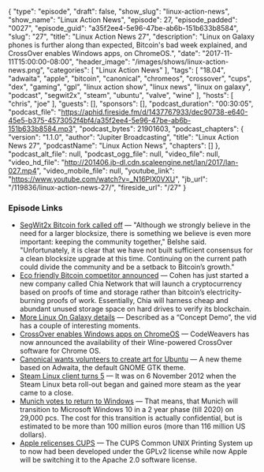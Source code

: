 {
  "type": "episode",
  "draft": false,
  "show_slug": "linux-action-news",
  "show_name": "Linux Action News",
  "episode": 27,
  "episode_padded": "0027",
  "episode_guid": "a35f2ee4-5e96-47be-ab6b-151b633b8584",
  "slug": "27",
  "title": "Linux Action News 27",
  "description": "Linux on Galaxy phones is further along than expected, Bitcoin's bad week explained, and CrossOver enables Windows apps, on ChromeOS.",
  "date": "2017-11-11T15:00:00-08:00",
  "header_image": "/images/shows/linux-action-news.png",
  "categories": [
    "Linux Action News"
  ],
  "tags": [
    "18.04",
    "adwaita",
    "apple",
    "bitcoin",
    "canonical",
    "chromeos",
    "crossover",
    "cups",
    "dex",
    "gaming",
    "gpl",
    "linux action show",
    "linux news",
    "linux on galaxy",
    "podcast",
    "segwit2x",
    "steam",
    "ubuntu",
    "valve",
    "wine"
  ],
  "hosts": [
    "chris",
    "joe"
  ],
  "guests": [],
  "sponsors": [],
  "podcast_duration": "00:30:05",
  "podcast_file": "https://aphid.fireside.fm/d/1437767933/dec90738-e640-45e5-b375-4573052f4bf4/a35f2ee4-5e96-47be-ab6b-151b633b8584.mp3",
  "podcast_bytes": 21901603,
  "podcast_chapters": {
    "version": "1.1.0",
    "author": "Jupiter Broadcasting",
    "title": "Linux Action News 27",
    "podcastName": "Linux Action News",
    "chapters": []
  },
  "podcast_alt_file": null,
  "podcast_ogg_file": null,
  "video_file": null,
  "video_hd_file": "http://201406.jb-dl.cdn.scaleengine.net/lan/2017/lan-027.mp4",
  "video_mobile_file": null,
  "youtube_link": "https://www.youtube.com/watch?v=_N16PIX0VXU",
  "jb_url": "/119836/linux-action-news-27/",
  "fireside_url": "/27"
}


### Episode Links

  * [SegWit2x Bitcoin fork called off](https://www.theregister.co.uk/2017/11/08/bitcoin_drops_segwit2x_hard_fork_pierces_price_ceiling/ "SegWit2x Bitcoin fork called off") — "Although we strongly believe in the need for a larger blocksize, there is something we believe is even more important: keeping the community together," Belshe said. "Unfortunately, it is clear that we have not built sufficient consensus for a clean blocksize upgrade at this time. Continuing on the current path could divide the community and be a setback to Bitcoin’s growth."
  * [Eco friendly Bitcoin competitor announced](https://techcrunch.com/2017/11/08/chia-network-cryptocurrency/ "Eco friendly Bitcoin competitor announced") — Cohen has just started a new company called Chia Network that will launch a cryptocurrency based on proofs of time and storage rather than bitcoin’s electricity-burning proofs of work. Essentially, Chia will harness cheap and abundant unused storage space on hard drives to verify its blockchain.
  * [More Linux On Galaxy details](https://www.theregister.co.uk/2017/11/10/linux_on_galaxy_video_demo/ "More Linux On Galaxy details") — Described as a “Concept Demo”, the vid has a couple of interesting moments.
  * [CrossOver enables Windows apps on ChromeOS](https://www.phoronix.com/scan.php?page=news_item&px=CrossOver-Chrome-OS "CrossOver enables Windows apps on ChromeOS") — CodeWeavers has now announced the availability of their Wine-powered CrossOver software for Chrome OS. 
  * [Canonical wants volunteers to create art for Ubuntu](http://www.omgubuntu.co.uk/2017/11/ubuntu-theme-contest-18-04 "Canonical wants volunteers to create art for Ubuntu") — A new theme based on Adwaita, the default GNOME GTK theme.
  * [Steam Linux client turns 5](https://www.phoronix.com/scan.php?page=news_item&px=Steam-Linux-Client-Five "Steam Linux client turns 5") — It was on 6 November 2012 when the Steam Linux beta roll-out began and gained more steam as the year came to a close. 
  * [Munich votes to return to Windows](https://www.reddit.com/r/linuxunplugged/comments/7bmiq2/munich_linux_project_limux_officially_dead/ "Munich votes to return to Windows") — That means, that Munich will transition to Microsoft Windows 10 in a 2 year phase (till 2020) on 29,000 pcs. The cost for this transition is actually confidential, but is estimated to be more than 100 million euros (more than 116 million US dollars).
  * [Apple relicenses CUPS](https://www.phoronix.com/scan.php?page=news_item&px=CUPS-Drops-GPL-For-Apache "Apple relicenses CUPS") — The CUPS Common UNIX Printing System up to now had been developed under the GPLv2 license while now Apple will be switching it to the Apache 2.0 software license. 



